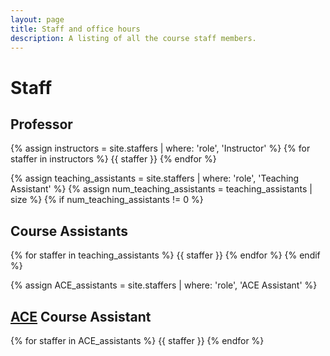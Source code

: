 ```yaml
---
layout: page
title: Staff and office hours
description: A listing of all the course staff members.
---
```


# Staff

## Professor

{% assign instructors = site.staffers | where: 'role', 'Instructor' %}
{% for staffer in instructors %}
{{ staffer }}
{% endfor %}

{% assign teaching_assistants = site.staffers | where: 'role', 'Teaching Assistant' %}
{% assign num_teaching_assistants = teaching_assistants | size %}
{% if num_teaching_assistants != 0 %}
## Course Assistants

{% for staffer in teaching_assistants %}
{{ staffer }}
{% endfor %}
{% endif %}

{% assign ACE_assistants = site.staffers | where: 'role', 'ACE Assistant' %}
## [ACE](https://engineering.stanford.edu/students-academics/equity-and-inclusion-initiatives/undergraduate-programs/additional-courses) Course Assistant

{% for staffer in ACE_assistants %}
{{ staffer }}
{% endfor %}